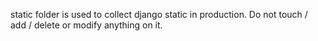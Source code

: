 static folder is used to collect django static in production. Do not touch / add / delete or modify anything on it.